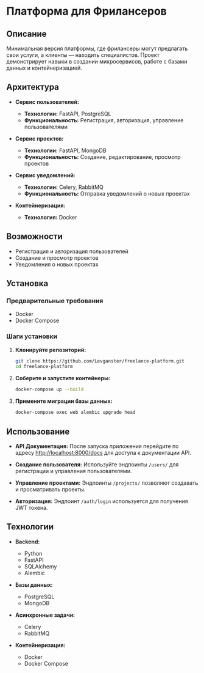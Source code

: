 # Платформа для Фрилансеров

## Описание

Минимальная версия платформы, где фрилансеры могут предлагать свои услуги, а клиенты — находить специалистов. Проект демонстрирует навыки в создании микросервисов, работе с базами данных и контейнеризацией.

## Архитектура

- **Сервис пользователей:**
  - **Технологии:** FastAPI, PostgreSQL
  - **Функциональность:** Регистрация, авторизация, управление пользователями

- **Сервис проектов:**
  - **Технологии:** FastAPI, MongoDB
  - **Функциональность:** Создание, редактирование, просмотр проектов

- **Сервис уведомлений:**
  - **Технологии:** Celery, RabbitMQ
  - **Функциональность:** Отправка уведомлений о новых проектах

- **Контейнеризация:**
  - **Технология:** Docker

## Возможности

- Регистрация и авторизация пользователей
- Создание и просмотр проектов
- Уведомления о новых проектах

## Установка

### Предварительные требования

- Docker
- Docker Compose

### Шаги установки

1. **Клонируйте репозиторий:**
    ```bash
    git clone https://github.com/Levganster/freelance-platform.git
    cd freelance-platform
    ```

2. **Соберите и запустите контейнеры:**
    ```bash
    docker-compose up --build
    ```

3. **Примените миграции базы данных:**
    ```bash
    docker-compose exec web alembic upgrade head
    ```

## Использование

- **API Документация:**
  После запуска приложения перейдите по адресу [http://localhost:8000/docs](http://localhost:8000/docs) для доступа к документации API.

- **Создание пользователя:**
  Используйте эндпоинты `/users/` для регистрации и управления пользователями.

- **Управление проектами:**
  Эндпоинты `/projects/` позволяют создавать и просматривать проекты.

- **Авторизация:**
  Эндпоинт `/auth/login` используется для получения JWT токена.

## Технологии

- **Backend:**
  - Python
  - FastAPI
  - SQLAlchemy
  - Alembic

- **Базы данных:**
  - PostgreSQL
  - MongoDB

- **Асинхронные задачи:**
  - Celery
  - RabbitMQ

- **Контейнеризация:**
  - Docker
  - Docker Compose